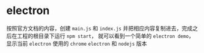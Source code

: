 # electron

按照官方文档的内容，创建 `main.js` 和 `index.js` 并把相应内容复制进去，完成之后在工程的根目录下运行 `npm start`，
就可以看到一个简单的 `electron demo`，显示当前 `electron` 使用的 `chrome` `electron` 和 `nodejs` 版本

## 
